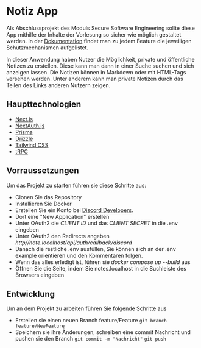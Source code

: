 # Notiz App

Als Abschlussprojekt des Moduls Secure Software Engineering sollte diese App mithilfe der Inhalte der Vorlesung so sicher wie möglich gestaltet werden. In der [Dokumentation](https://github.com/alxafan/notiz-anwendung/blob/main/Dokumentation.pdf) findet man zu jedem Feature die jeweiligen Schutzmechanismen aufgelistet.

In dieser Anwendung haben Nutzer die Möglichkeit, private und öffentliche Notizen zu erstellen. Diese kann man dann in einer Suche suchen und sich anzeigen lassen. Die Notizen können in Markdown oder mit HTML-Tags versehen werden. Unter anderem kann man private Notizen durch das Teilen des Links anderen Nutzern zeigen.

## Haupttechnologien

- [Next.js](https://nextjs.org)
- [NextAuth.js](https://next-auth.js.org)
- [Prisma](https://prisma.io)
- [Drizzle](https://orm.drizzle.team)
- [Tailwind CSS](https://tailwindcss.com)
- [tRPC](https://trpc.io)

## Vorraussetzungen

Um das Projekt zu starten führen sie diese Schritte aus:

- Clonen Sie das Repository
- Installieren Sie Docker
- Erstellen Sie ein Konto bei [Discord Developers](https://discord.com/developers).
- Dort eine "New Application" erstellen
- Unter OAuth2 die _CLIENT ID_ und das _CLIENT SECRET_ in die .env eingeben
- Unter OAuth2 den Redirects angeben _http//note.localhost/api/auth/callback/discord_
- Danach die restliche .env ausfüllen, Sie können sich an der .env example orientieren und den Kommentaren folgen.
- Wenn das alles erledigt ist, führen sie _docker compose up --build_ aus
- Öffnen Sie die Seite, indem Sie notes.localhost in die Suchleiste des Browsers eingeben

## Entwicklung

Um an dem Projekt zu arbeiten führen Sie folgende Schritte aus

- Erstellen sie einen neuen Branch feature/Feature
  `git branch feature/NewFeature`
- Speichern sie ihre Änderungen, schreiben eine commit Nachricht und pushen sie den Branch
  `git commit -m "Nachricht"`
  `git push`
